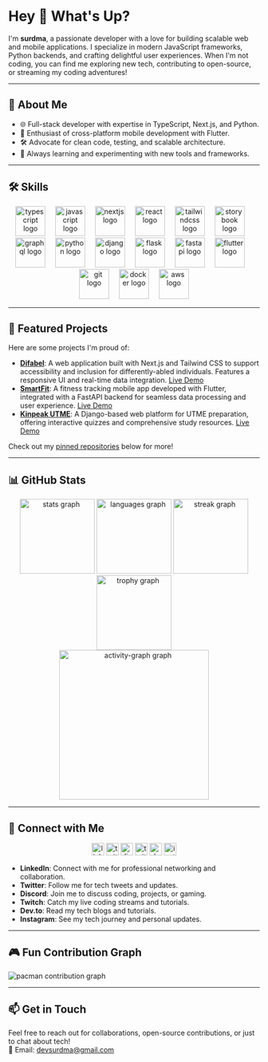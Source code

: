 # Hey 👋 What's Up?

I'm **surdma**, a passionate developer with a love for building scalable web and mobile applications. I specialize in modern JavaScript frameworks, Python backends, and crafting delightful user experiences. When I'm not coding, you can find me exploring new tech, contributing to open-source, or streaming my coding adventures!

---

## 🚀 About Me
- 🌐 Full-stack developer with expertise in TypeScript, Next.js, and Python.
- 📱 Enthusiast of cross-platform mobile development with Flutter.
- 🛠️ Advocate for clean code, testing, and scalable architecture.
- 🌟 Always learning and experimenting with new tools and frameworks.

---

## 🛠️ Skills

<div align="center">
  <img src="https://skillicons.dev/icons?i=ts" height="60" alt="typescript logo"  />
  <img width="12" />
  <img src="https://skillicons.dev/icons?i=js" height="60" alt="javascript logo"  />
  <img width="12" />
  <img src="https://skillicons.dev/icons?i=nextjs" height="60" alt="nextjs logo"  />
  <img width="12" />
  <img src="https://skillicons.dev/icons?i=react" height="60" alt="react logo"  />
  <img width="12" />
  <img src="https://skillicons.dev/icons?i=tailwind" height="60" alt="tailwindcss logo"  />
  <img width="12" />
  <img src="https://cdn.jsdelivr.net/gh/devicons/devicon/icons/storybook/storybook-original.svg" height="60" alt="storybook logo"  />
  <img width="12" />
  <img src="https://skillicons.dev/icons?i=graphql" height="60" alt="graphql logo"  />
  <img width="12" />
  <img src="https://skillicons.dev/icons?i=py" height="60" alt="python logo"  />
  <img width="12" />
  <img src="https://cdn.jsdelivr.net/gh/devicons/devicon/icons/django/django-plain.svg" height="60" alt="django logo"  />
  <img width="12" />
  <img src="https://cdn.jsdelivr.net/gh/devicons/devicon/icons/flask/flask-original.svg" height="60" alt="flask logo"  />
  <img width="12" />
  <img src="https://cdn.jsdelivr.net/gh/devicons/devicon/icons/fastapi/fastapi-original.svg" height="60" alt="fastapi logo"  />
  <img width="12" />
  <img src="https://cdn.jsdelivr.net/gh/devicons/devicon/icons/flutter/flutter-original.svg" height="60" alt="flutter logo"  />
  <img width="12" />
  <img src="https://skillicons.dev/icons?i=git" height="60" alt="git logo"  />
  <img width="12" />
  <img src="https://skillicons.dev/icons?i=docker" height="60" alt="docker logo"  />
  <img width="12" />
  <img src="https://skillicons.dev/icons?i=aws" height="60" alt="aws logo"  />
</div>

---

## 🌟 Featured Projects

Here are some projects I'm proud of:

- **[Difabel](https://github.com/surdma/Difabel)**: A web application built with Next.js and Tailwind CSS to support accessibility and inclusion for differently-abled individuals. Features a responsive UI and real-time data integration. [Live Demo](https://difabel.vercel.app/)
- **[SmartFit](https://github.com/surdma/smartfit)**: A fitness tracking mobile app developed with Flutter, integrated with a FastAPI backend for seamless data processing and user experience. [Live Demo](https://smartfit-nine.vercel.app/)
- **[Kinpeak UTME](https://github.com/surdma/kinpeak-utme)**: A Django-based web platform for UTME preparation, offering interactive quizzes and comprehensive study resources. [Live Demo](https://utme-ebon.vercel.app/)

Check out my [pinned repositories](#pinned-repositories) below for more!

---

## 📊 GitHub Stats

<div align="center">
  <img src="https://github-readme-stats.vercel.app/api?username=surdma&hide_title=false&hide_rank=false&show_icons=true&include_all_commits=true&count_private=true&disable_animations=false&theme=dracula&locale=en&hide_border=false&order=1" height="150" alt="stats graph"  />
  <img src="https://github-readme-stats.vercel.app/api/top-langs?username=surdma&locale=en&hide_title=false&layout=compact&card_width=320&langs_count=6&theme=dracula&hide_border=false&order=2" height="150" alt="languages graph"  />
  <img src="https://streak-stats.demolab.com?user=surdma&locale=en&mode=daily&theme=dracula&hide_border=false&border_radius=5&order=3" height="150" alt="streak graph"  />
  <img src="https://github-profile-trophy.vercel.app?username=surdma&theme=dracula&column=-1&row=1&margin-w=8&margin-h=8&no-bg=false&no-frame=false&order=4" height="150" alt="trophy graph"  />
</div>

<div align="center">
  <img src="https://github-readme-activity-graph.vercel.app/graph?username=surdma&radius=16&theme=dracula&area=true&order=5" height="300" alt="activity-graph graph"  />
</div>

---

## 📱 Connect with Me

<div align="center">
  <a href="https://linkedin.com/in/surdma"><img src="https://img.shields.io/static/v1?message=LinkedIn&logo=linkedin&label=&color=0077B5&logoColor=white&labelColor=&style=for-the-badge" height="25" alt="linkedin logo"  /></a>
  <a href="https://x.com/surdma"><img src="https://img.shields.io/static/v1?message=Twitter&logo=twitter&label=&color=1DA1F2&logoColor=white&labelColor=&style=for-the-badge" height="25" alt="twitter logo"  /></a>
  <a href="https://discord.com/users/surdma"><img src="https://img.shields.io/static/v1?message=Discord&logo=discord&label=&color=7289DA&logoColor=white&labelColor=&style=for-the-badge" height="25" alt="discord logo"  /></a>
  <a href="https://twitch.tv/surdma"><img src="https://img.shields.io/static/v1?message=Twitch&logo=twitch&label=&color=9146FF&logoColor=white&labelColor=&style=for-the-badge" height="25" alt="twitch logo"  /></a>
  <a href="https://dev.to/surdma"><img src="https://img.shields.io/static/v1?message=dev.to&logo=dev.to&label=&color=0A0A0A&logoColor=white&labelColor=&style=for-the-badge" height="25" alt="devto logo"  /></a>
  <a href="https://instagram.com/surdmaa"><img src="https://img.shields.io/static/v1?message=Instagram&logo=instagram&label=&color=E4405F&logoColor=white&labelColor=&style=for-the-badge" height="25" alt="instagram logo"  /></a>
</div>

- **LinkedIn**: Connect with me for professional networking and collaboration.
- **Twitter**: Follow me for tech tweets and updates.
- **Discord**: Join me to discuss coding, projects, or gaming.
- **Twitch**: Catch my live coding streams and tutorials.
- **Dev.to**: Read my tech blogs and tutorials.
- **Instagram**: See my tech journey and personal updates.

---

## 🎮 Fun Contribution Graph

<picture>
  <source media="(prefers-color-scheme: dark)" srcset="https://raw.githubusercontent.com/surdma/surdma/output/pacman-contribution-graph-dark.svg">
  <source media="(prefers-color-scheme: light)" srcset="https://raw.githubusercontent.com/surdma/surdma/output/pacman-contribution-graph.svg">
  <img alt="pacman contribution graph" src="https://raw.githubusercontent.com/surdma/surdma/output/pacman-contribution-graph.svg">
</picture>

---

## 📫 Get in Touch
Feel free to reach out for collaborations, open-source contributions, or just to chat about tech!  
📧 Email: [devsurdma@gmail.com](mailto:devsurdma@gmail.com)
